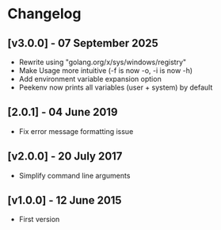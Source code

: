 # Changelog

## [v3.0.0] - 07 September 2025

* Rewrite using "golang.org/x/sys/windows/registry"
* Make Usage more intuitive (-f is now -o, -i is now -h)
* Add environment variable expansion option
* Peekenv now prints all variables (user + system) by default

## [2.0.1] - 04 June 2019

* Fix error message formatting issue

## [v2.0.0] - 20 July 2017
 
* Simplify command line arguments
 
## [v1.0.0] - 12 June 2015

* First version
